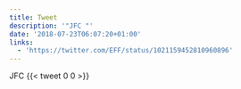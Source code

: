 ```yaml
---
title: Tweet
description: '"JFC "'
date: '2018-07-23T06:07:20+01:00'
links:
  - 'https://twitter.com/EFF/status/1021159452810960896'
---
```

JFC 
      {{< tweet 0 0 >}}
    

